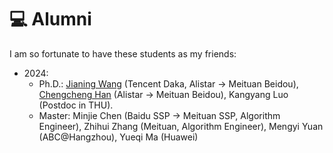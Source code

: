 # 💻 Alumni
I am so fortunate to have these students as my friends:
- 2024:
    - Ph.D.: [Jianing Wang](https://wjn1996.github.io/) (Tencent Daka, Alistar -> Meituan Beidou), [Chengcheng Han](https://hccngu.github.io/) (Alistar -> Meituan Beidou), Kangyang Luo (Postdoc in THU).
    - Master: Minjie Chen (Baidu SSP -> Meituan SSP, Algorithm Engineer), Zhihui Zhang (Meituan, Algorithm Engineer), Mengyi Yuan (ABC@Hangzhou), Yueqi Ma (Huawei)